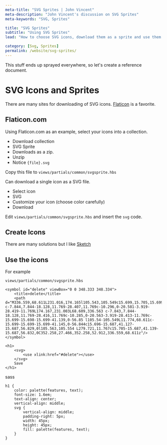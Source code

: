 ```yaml
---
meta-title: "SVG Sprites | John Vincent"
meta-description: "John Vincent's discussion on SVG Sprites"
meta-keywords: "SVG, Sprites"

title: "SVG Sprites"
subtitle: "Using SVG Sprites"
lead: "How to choose SVG icons, download them as a sprite and use them in your Application"

category: [Svg, Sprites]
permalink: /website/svg-sprites/
---
```


This stuff ends up sprayed everywhere, so let's create a reference document.

<!-- end -->

# SVG Icons and Sprites

There are many sites for downloading of SVG icons. [Flaticon](https://www.flaticon.com) is a favorite.

## Flaticon.com

Using Flaticon.com as an example, select your icons into a collection.

* Download collection
* SVG Sprite
* Downloads as a zip.
* Unzip
* Notice `{file}.svg`

Copy this file to `views/partials/common/svgsprite.hbs`

Can download a single icon as a SVG file.

* Select icon
* SVG
* Customize your icon (choose color carefully)
* Download

Edit `views/partials/common/svgsprite.hbs` and insert the `svg` code.

## Create Icons

There are many solutions but I like [Sketch](https://sketchapp.com/)


## Use the icons

For example

`views/partials/common/svgsprite.hbs`

```
<symbol id="delete" viewBox="0 0 348.333 348.334">
    <title>delete</title>
    <path d="M336.559,68.611L231.016,174.165l105.543,105.549c15.699,15.705,15.699,41.145,0,56.85 c-7.844,7.844-18.128,11.769-28.407,11.769c-10.296,0-20.581-3.919-28.419-11.769L174.167,231.003L68.609,336.563 c-7.843,7.844-18.128,11.769-28.416,11.769c-10.285,0-20.563-3.919-28.413-11.769c-15.699-15.698-15.699-41.139,0-56.85 l105.54-105.549L11.774,68.611c-15.699-15.699-15.699-41.145,0-56.844c15.696-15.687,41.127-15.687,56.829,0l105.563,105.554 L279.721,11.767c15.705-15.687,41.139-15.687,56.832,0C352.258,27.466,352.258,52.912,336.559,68.611z"/>
</symbol>
```

```
<h1>
    <svg>
        <use xlink:href="#delete"></use>
    </svg>
    Save
</h1>
```

sass

```
h1 {
    color: palette(features, text);
    font-size: 1.6em;
    text-align: center;
    vertical-align: middle;
    svg {
        vertical-align: middle;
        padding-right: 5px;
        width: 45px;
        height: 45px;
        fill: palette(features, text);
    }
}
```
